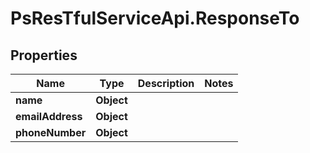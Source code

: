 # PsResTfulServiceApi.ResponseTo

## Properties
Name | Type | Description | Notes
------------ | ------------- | ------------- | -------------
**name** | **Object** |  | 
**emailAddress** | **Object** |  | 
**phoneNumber** | **Object** |  | 
